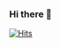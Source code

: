 ### Hi there 👋
[![Hits](https://hits.seeyoufarm.com/api/count/incr/badge.svg?url=https%3A%2F%2Fgithub.com%2Fbluuminn&count_bg=%2359AFF7&title_bg=%23555555&icon=&icon_color=%23E7E7E7&title=hits&edge_flat=false)](https://hits.seeyoufarm.com)
